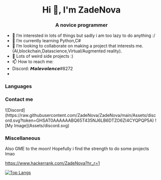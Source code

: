 <h1 align="center">Hi 👋, I'm ZadeNova</h1>
<h3 align="center">A novice programmer</h3>


- 👀 I’m interested in lots of things but sadly i am too lazy to do anything :/
- 🌱 I’m currently learning Python,C# 
- 💞️ I’m looking to collaborate on making a project that interests me.(AI,blockchain,Datascience,Virtual/Augmented reality).
- 🚀 Lots of weird side projects :)
- 📫 How to reach me:
- Discord: 𝙈𝙖𝙡𝙚𝙫𝙤𝙡𝙚𝙣𝙘𝙚#8272
-  

<h3 align="left">Languages</h3>


<h3 align="left">Contact me</h3>
![Discord](https://raw.githubusercontent.com/ZadeNova/ZadeNova/main/Assets/discord.svg?token=GHSAT0AAAAAABQ65T435NJ6LB6DTZO6ZI4CYQPQP5A)
![My Image](Assets/discord.svg)

<h3 align="left">Miscellaneous</h3>


Also GME to the moon!
Hopefully i find the strength to do some projects lmao

https://www.hackerrank.com/ZadeNova?hr_r=1

[![Top Langs](https://github-readme-stats.vercel.app/api/top-langs/?username=ZadeNova&langs_count=8&theme=cobalt)](https://github.com/anuraghazra/github-readme-stats)
